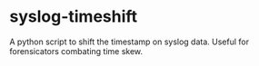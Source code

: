 # syslog-timeshift
A python script to shift the timestamp on syslog data. Useful for forensicators combating time skew.
